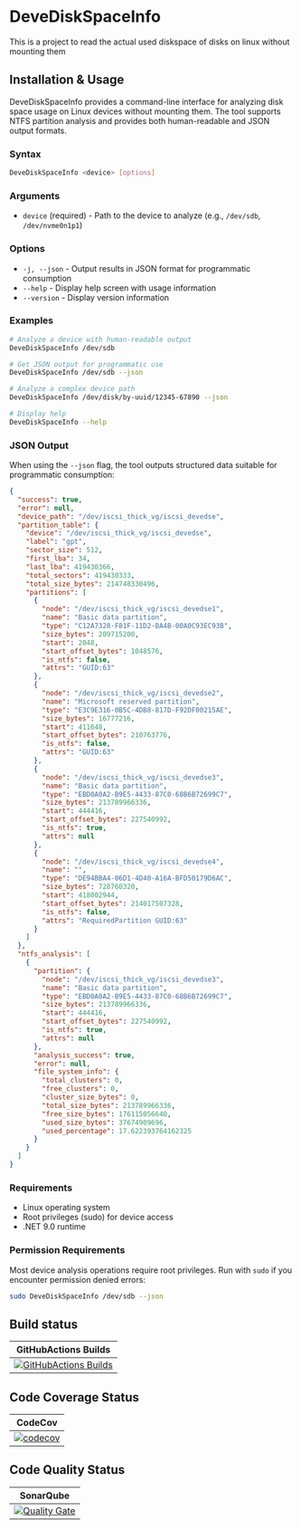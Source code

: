 # DeveDiskSpaceInfo

This is a project to read the actual used diskspace of disks on linux without mounting them

## Installation & Usage

DeveDiskSpaceInfo provides a command-line interface for analyzing disk space usage on Linux devices without mounting them. The tool supports NTFS partition analysis and provides both human-readable and JSON output formats.

### Syntax

```bash
DeveDiskSpaceInfo <device> [options]
```

### Arguments

- `device` (required) - Path to the device to analyze (e.g., `/dev/sdb`, `/dev/nvme0n1p1`)

### Options

- `-j, --json` - Output results in JSON format for programmatic consumption
- `--help` - Display help screen with usage information
- `--version` - Display version information

### Examples

```bash
# Analyze a device with human-readable output
DeveDiskSpaceInfo /dev/sdb

# Get JSON output for programmatic use
DeveDiskSpaceInfo /dev/sdb --json

# Analyze a complex device path
DeveDiskSpaceInfo /dev/disk/by-uuid/12345-67890 --json

# Display help
DeveDiskSpaceInfo --help
```

### JSON Output

When using the `--json` flag, the tool outputs structured data suitable for programmatic consumption:

```json
{
  "success": true,
  "error": null,
  "device_path": "/dev/iscsi_thick_vg/iscsi_devedse",
  "partition_table": {
    "device": "/dev/iscsi_thick_vg/iscsi_devedse",
    "label": "gpt",
    "sector_size": 512,
    "first_lba": 34,
    "last_lba": 419430366,
    "total_sectors": 419430333,
    "total_size_bytes": 214748330496,
    "partitions": [
      {
        "node": "/dev/iscsi_thick_vg/iscsi_devedse1",
        "name": "Basic data partition",
        "type": "C12A7328-F81F-11D2-BA4B-00A0C93EC93B",
        "size_bytes": 209715200,
        "start": 2048,
        "start_offset_bytes": 1048576,
        "is_ntfs": false,
        "attrs": "GUID:63"
      },
      {
        "node": "/dev/iscsi_thick_vg/iscsi_devedse2",
        "name": "Microsoft reserved partition",
        "type": "E3C9E316-0B5C-4DB8-817D-F92DF00215AE",
        "size_bytes": 16777216,
        "start": 411648,
        "start_offset_bytes": 210763776,
        "is_ntfs": false,
        "attrs": "GUID:63"
      },
      {
        "node": "/dev/iscsi_thick_vg/iscsi_devedse3",
        "name": "Basic data partition",
        "type": "EBD0A0A2-B9E5-4433-87C0-68B6B72699C7",
        "size_bytes": 213789966336,
        "start": 444416,
        "start_offset_bytes": 227540992,
        "is_ntfs": true,
        "attrs": null
      },
      {
        "node": "/dev/iscsi_thick_vg/iscsi_devedse4",
        "name": "",
        "type": "DE94BBA4-06D1-4D40-A16A-BFD50179D6AC",
        "size_bytes": 728760320,
        "start": 418002944,
        "start_offset_bytes": 214017507328,
        "is_ntfs": false,
        "attrs": "RequiredPartition GUID:63"
      }
    ]
  },
  "ntfs_analysis": [
    {
      "partition": {
        "node": "/dev/iscsi_thick_vg/iscsi_devedse3",
        "name": "Basic data partition",
        "type": "EBD0A0A2-B9E5-4433-87C0-68B6B72699C7",
        "size_bytes": 213789966336,
        "start": 444416,
        "start_offset_bytes": 227540992,
        "is_ntfs": true,
        "attrs": null
      },
      "analysis_success": true,
      "error": null,
      "file_system_info": {
        "total_clusters": 0,
        "free_clusters": 0,
        "cluster_size_bytes": 0,
        "total_size_bytes": 213789966336,
        "free_size_bytes": 176115056640,
        "used_size_bytes": 37674909696,
        "used_percentage": 17.622393764162325
      }
    }
  ]
}
```

### Requirements

- Linux operating system
- Root privileges (sudo) for device access
- .NET 9.0 runtime

### Permission Requirements

Most device analysis operations require root privileges. Run with `sudo` if you encounter permission denied errors:

```bash
sudo DeveDiskSpaceInfo /dev/sdb --json
```

## Build status

| GitHubActions Builds |
|:--------------------:|
| [![GitHubActions Builds](https://github.com/devedse/DeveDiskSpaceInfo/workflows/GitHubActionsBuilds/badge.svg)](https://github.com/devedse/DeveDiskSpaceInfo/actions/workflows/githubactionsbuilds.yml) |

## Code Coverage Status

| CodeCov |
|:-------:|
| [![codecov](https://codecov.io/gh/devedse/DeveDiskSpaceInfo/branch/master/graph/badge.svg)](https://codecov.io/gh/devedse/DeveDiskSpaceInfo) |

## Code Quality Status

| SonarQube |
|:---------:|
| [![Quality Gate](https://sonarcloud.io/api/project_badges/measure?project=DeveDiskSpaceInfo&metric=alert_status)](https://sonarcloud.io/dashboard?id=DeveDiskSpaceInfo) |
